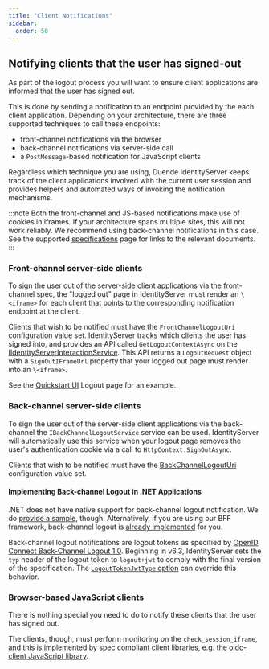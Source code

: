 ```yaml
---
title: "Client Notifications"
sidebar:
  order: 50
---
```



## Notifying clients that the user has signed-out
As part of the logout process you will want to ensure client applications are informed that the user has signed out.

This is done by sending a notification to an endpoint provided by the each client application. Depending on your architecture, there are three supported techniques to call these endpoints:

* front-channel notifications via the browser
* back-channel notifications via server-side call
* a `PostMessage`-based notification for JavaScript clients

Regardless which technique you are using, Duende IdentityServer keeps track of the client applications involved with the current user session and provides helpers and automated ways of invoking the notification mechanisms.

:::note
Both the front-channel and JS-based notifications make use of cookies in iframes. If your architecture spans multiple sites, this will not work reliably. We recommend using back-channel notifications in this case. See the supported [specifications](/identityserver/v7/overview/specs) page for links to the relevant documents.
:::


### Front-channel server-side clients
To sign the user out of the server-side client applications via the front-channel spec, the "logged out" page in IdentityServer must render an `\<iframe>` for each client that points to the corresponding notification endpoint at the client.

Clients that wish to be notified must have the `FrontChannelLogoutUri` configuration value set.
IdentityServer tracks which clients the user has signed into, and provides an API called `GetLogoutContextAsync` on the [IIdentityServerInteractionService](/identityserver/v7/reference/services/interaction_service#iidentityserverinteractionservice-apis). 
This API returns a `LogoutRequest` object with a `SignOutIFrameUrl` property that your logged out page must render into an `\<iframe>`.

See the [Quickstart UI](https://github.com/DuendeSoftware/products/tree/main/identity-server/templates/src/UI) Logout page for an example.

### Back-channel server-side clients
To sign the user out of the server-side client applications via the back-channel the `IBackChannelLogoutService` service can be used. 
IdentityServer will automatically use this service when your logout page removes the user's authentication cookie via a call to `HttpContext.SignOutAsync`.

Clients that wish to be notified must have the [BackChannelLogoutUri](/identityserver/v7/reference/models/client#authentication--session-management) configuration value set.

#### Implementing Back-channel Logout in .NET Applications

.NET does not have native support for back-channel logout notification.
We do [provide a sample](/identityserver/v7/samples), though.
Alternatively, if you are using our BFF framework, back-channel logout is [already implemented](/bff/v3/fundamentals/session/management/back-channel-logout) for you.

Back-channel logout notifications are logout tokens as specified by [OpenID Connect Back-Channel Logout 1.0](https://openid.net/specs/openid-connect-backchannel-1_0.html#logouttoken). Beginning in v6.3, IdentityServer sets the `typ` header of the logout token to `logout+jwt` to comply with the final version of the specification. The [`LogoutTokenJwtType` option](/identityserver/v7/reference/options#main) can override this behavior.

### Browser-based JavaScript clients
There is nothing special you need to do to notify these clients that the user has signed out.

The clients, though, must perform monitoring on the `check_session_iframe`, and this is implemented by spec compliant client libraries, e.g.  the [oidc-client JavaScript library](https://github.com/IdentityModel/oidc-client-js/).

